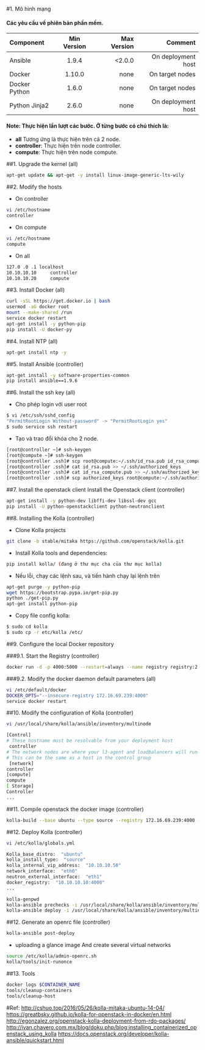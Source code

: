 #1. Mô hình mạng


#### Các yêu cầu về phiên bản phần mềm.
| Component | Min Version | Max Version | Comment |
|:-------|:------:|-------:|-------:|
| Ansible | 1.9.4 | <2.0.0 | On deployment host |
| Docker | 1.10.0 | none | On target nodes |
| Docker Python | 1.6.0 | none | On target nodes |
| Python Jinja2 | 2.6.0 | none | On deployment host |

#### Note: Thực hiện lần lượt các bước. Ở từng bước có chú thích là:
  - **all** Tương ứng là thực hiện trên cả 2 node.
  - **controller**: Thực hiện trên node controller.
  - **compute**: Thực hiện trên node compute.

##1. Upgrade the kernel (all)
```sh
apt-get update && apt-get -y install linux-image-generic-lts-wily
```

##2. Modify the hosts
- On controller
```sh
vi /etc/hostname
controller
```

- On compute
```sh
vi /etc/hostname
compute
```

- On all
```sh
127.0 .0 .1 localhost
10.10.10.10     controller
10.10.10.20     compute
```

##3. Install Docker (all)
```sh
curl -sSL https://get.docker.io | bash
usermod -aG docker root
mount --make-shared /run
service docker restart
apt-get install -y python-pip
pip install -U docker-py
```

##4. Install NTP (all)
```sh
apt-get install ntp -y
```

##5. Install Ansible (controller)
```sh
apt-get install -y software-properties-common
pip install ansible==1.9.6
```

##6. Install the ssh key (all)
- Cho phép login với user root
```sh
$ vi /etc/ssh/sshd_config
"PermitRootLogin Without-password" -> "PermitRootLogin yes"
$ sudo service ssh restart
```

- Tạo và trao đổi khóa cho 2 node.
```sh
[root@controller ~]# ssh-keygen
[root@compute ~]# ssh-keygen
[root@controller .ssh]# scp root@compute:~/.ssh/id_rsa.pub id_rsa_compute.pub
[root@controller .ssh]# cat id_rsa.pub >> ~/.ssh/authorized_keys
[root@controller .ssh]# cat id_rsa_compute.pub >> ~/.ssh/authorized_keys
[root@controller .ssh]# scp authorized_keys root@compute:~/.ssh/authorized_keys
```

##7. Install the openstack client Install the Openstack client (controller)
```sh
apt-get install -y python-dev libffi-dev libssl-dev gcc
pip install -U python-openstackclient python-neutronclient
```

##8. Installing the Kolla (controller)
- Clone Kolla projects
```sh
git clone -b stable/mitaka https://github.com/openstack/kolla.git
```

- Install Kolla tools and dependencies:
```sh
pip install kolla/ (đang ở thư mục cha của thư mục kolla)
```

- Nếu lỗi, chạy các lệnh sau, và tiến hành chạy lại lệnh trên
```sh
apt-get purge -y python-pip
wget https://bootstrap.pypa.io/get-pip.py
python ./get-pip.py
apt-get install python-pip
```

- Copy file config kolla:
```sh
$ sudo cd kolla
$ sudo cp -r etc/kolla /etc/
```

##9. Configure the local Docker repository

###9.1. Start the Registry (controller)
```sh
docker run -d -p 4000:5000 --restart=always --name registry registry:2
```

###9.2. Modify the docker daemon default parameters (all)
```sh
vi /etc/default/docker
DOCKER_OPTS="--insecure-registry 172.16.69.239:4000"
service docker restart
```

##10. Modify the configuration of Kolla (controller)
```sh
vi /usr/local/share/kolla/ansible/inventory/multinode
```

```sh
[Control]
# These hostname must be resolvable from your deployment host
 controller
# The network nodes are where your l3-agent and loadbalancers will run
# This can be the same as a host in the control group
 [network]
controller
[compute]
compute
[ Storage]
Controller
...
```

##11. Compile openstack the docker image (controller)
```sh
kolla-build --base ubuntu --type source --registry 172.16.69.239:4000 --push
```

##12. Deploy Kolla (controller)
```sh
vi /etc/kolla/globals.yml
```

```sh
Kolla_base_distro:  "ubuntu"
kolla_install_type:  "source"
kolla_internal_vip_address:  "10.10.10.50"
network_interface:  "eth0"
neutron_external_interface:  "eth1"
docker_registry:  "10.10.10.10:4000"
...
```

```sh
kolla-genpwd
kolla-ansible prechecks -i /usr/local/share/kolla/ansible/inventory/multinode
kolla-ansible deploy -i /usr/local/share/kolla/ansible/inventory/multinode
```

##12. Generate an openrc file (controller)
```sh
kolla-ansible post-deploy
```

- uploading a glance image And create several virtual networks
```sh
source /etc/kolla/admin-openrc.sh
kolla/tools/init-runonce
```

##13. Tools
```sh
docker logs $CONTAINER_NAME
tools/cleanup-containers
tools/cleanup-host
```

#Ref:
http://cshuo.top/2016/05/26/kolla-mitaka-ubuntu-14-04/
https://greatbsky.github.io/kolla-for-openstack-in-docker/en.html
http://egonzalez.org/openstack-kolla-deployment-from-rdo-packages/
http://ivan.chavero.com.mx/blog/doku.php/blog:installing_containerized_openstack_using_kolla
https://docs.openstack.org/developer/kolla-ansible/quickstart.html